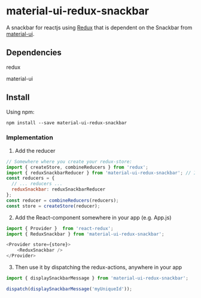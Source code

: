 # material-ui-redux-snackbar
A snackbar for reactjs using [Redux](https://github.com/reactjs/redux) that is dependent on the Snackbar from [material-ui](https://github.com/mui-org/material-ui).

## Dependencies

redux

material-ui

## Install

Using npm:

`npm install --save material-ui-redux-snackbar`

### Implementation

1) Add the reducer

```javascript
// Somewhere where you create your redux-store:
import { createStore, combineReducers } from 'redux';
import { reduxSnackbarReducer } from 'material-ui-redux-snackbar'; // Import it
const reducers = {
  // ... reducers ...
  reduxSnackbar: reduxSnackbarReducer
};
const reducer = combineReducers(reducers);
const store = createStore(reducer);
```

2) Add the React-component somewhere in your app (e.g. App.js)

```javascript
import { Provider }  from 'react-redux';
import { ReduxSnackbar } from 'material-ui-redux-snackbar';

<Provider store={store}>
	<ReduxSnackbar />
</Provider>
```

3) Then use it by dispatching the redux-actions, anywhere in your app

```javascript
import { displaySnackbarMessage } from 'material-ui-redux-snackbar';

dispatch(displaySnackbarMessage('myUniqueId'));

```
